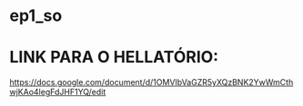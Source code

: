 # ep1_so
# LINK PARA O HELLATÓRIO:
https://docs.google.com/document/d/1OMVIbVaGZR5yXQzBNK2YwWmCthwjKAo4legFdJHF1YQ/edit

